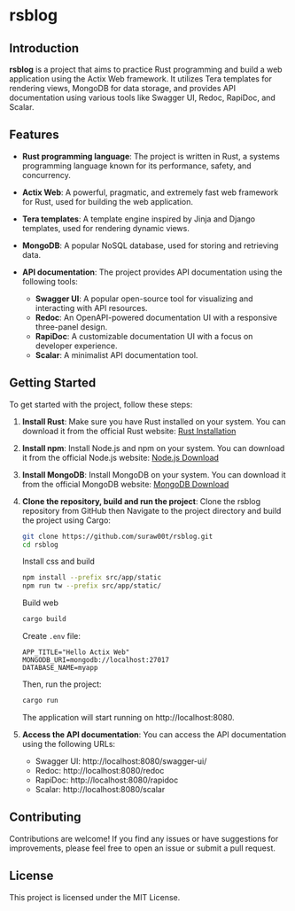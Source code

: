 # rsblog

## Introduction

**rsblog** is a project that aims to practice Rust programming and build a web application using the Actix Web framework. It utilizes Tera templates for rendering views, MongoDB for data storage, and provides API documentation using various tools like Swagger UI, Redoc, RapiDoc, and Scalar.

## Features

- **Rust programming language**: The project is written in Rust, a systems programming language known for its performance, safety, and concurrency.

- **Actix Web**: A powerful, pragmatic, and extremely fast web framework for Rust, used for building the web application.

- **Tera templates**: A template engine inspired by Jinja and Django templates, used for rendering dynamic views.

- **MongoDB**: A popular NoSQL database, used for storing and retrieving data.

- **API documentation**: The project provides API documentation using the following tools:
  - **Swagger UI**: A popular open-source tool for visualizing and interacting with API resources.
  - **Redoc**: An OpenAPI-powered documentation UI with a responsive three-panel design.
  - **RapiDoc**: A customizable documentation UI with a focus on developer experience.
  - **Scalar**: A minimalist API documentation tool.

## Getting Started

To get started with the project, follow these steps:

1. **Install Rust**: Make sure you have Rust installed on your system. You can download it from the official Rust website: [Rust Installation](https://www.rust-lang.org/tools/install)

2. **Install npm**: Install Node.js and npm on your system. You can download it from the official Node.js website: [Node.js Download](https://nodejs.org/)

3. **Install MongoDB**: Install MongoDB on your system. You can download it from the official MongoDB website: [MongoDB Download](https://www.mongodb.com/try/download/community)

4. **Clone the repository, build and run the project**: Clone the rsblog repository from GitHub then Navigate to the project directory and build the project using Cargo:

   ```bash
   git clone https://github.com/suraw00t/rsblog.git
   cd rsblog
   ```

   Install css and build
   ```bash
   npm install --prefix src/app/static
   npm run tw --prefix src/app/static/
   ```

   Build web
   ```bash
   cargo build
   ```

   Create `.env` file:
   ```
   APP_TITLE="Hello Actix Web"
   MONGODB_URI=mongodb://localhost:27017
   DATABASE_NAME=myapp
   ```

   Then, run the project:

   ```bash
   cargo run
   ```

   The application will start running on http://localhost:8080.

5. **Access the API documentation**: You can access the API documentation using the following URLs:

    - Swagger UI: http://localhost:8080/swagger-ui/
    - Redoc: http://localhost:8080/redoc
    - RapiDoc: http://localhost:8080/rapidoc
    - Scalar: http://localhost:8080/scalar

## Contributing

  Contributions are welcome! If you find any issues or have suggestions for improvements, please feel free to open an issue or submit a pull request.

## License
  This project is licensed under the MIT License.
